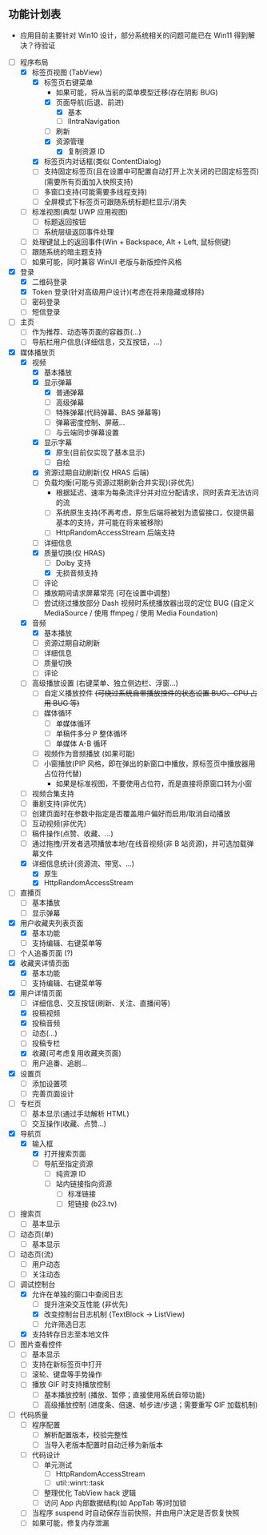 ## 功能计划表

* 应用目前主要针对 Win10 设计，部分系统相关的问题可能已在 Win11 得到解决？待验证

* [ ] 程序布局
  * [x] 标签页视图 (TabView)
    * [x] 标签页右键菜单
      * 如果可能，将从当前的菜单模型迁移(存在阴影 BUG)
      * [x] 页面导航(后退、前进)
        * [x] 基本
        * [ ] IIntraNavigation
      * [ ] 刷新
      * [x] 资源管理
        * [x] 复制资源 ID
    * [x] 标签页内对话框(类似 ContentDialog)
    * [ ] 支持固定标签页(且在设置中可配置自动打开上次关闭的已固定标签页)(需要所有页面加入快照支持)
    * [ ] 多窗口支持(可能需要多线程支持)
    * [ ] 全屏模式下标签页可跟随系统标题栏显示/消失
  * [ ] 标准视图(典型 UWP 应用视图)
    * [ ] 标题返回按钮
    * [ ] 系统层级返回事件处理
  * [ ] 处理键鼠上的返回事件(Win + Backspace, Alt + Left, 鼠标侧键)
  * [ ] 跟随系统的暗主题支持
  * [ ] 如果可能，同时兼容 WinUI 老版与新版控件风格
* [x] 登录
  * [x] 二维码登录
  * [x] Token 登录(针对高级用户设计)(考虑在将来隐藏或移除)
  * [ ] 密码登录
  * [ ] 短信登录
* [ ] 主页
    * [ ] 作为推荐、动态等页面的容器页(...)
    * [ ] 导航栏用户信息(详细信息，交互按钮，...)
* [x] 媒体播放页
    * [x] 视频
      * [x] 基本播放
      * [x] 显示弹幕
        * [x] 普通弹幕
        * [ ] 高级弹幕
        * [ ] 特殊弹幕(代码弹幕、BAS 弹幕等)
        * [ ] 弹幕密度控制、屏蔽...
        * [ ] 与云端同步弹幕设置
      * [x] 显示字幕
        * [x] 原生(目前仅实现了基本显示)
        * [ ] 自绘
      * [x] 资源过期自动刷新(仅 HRAS 后端)
      * [ ] 负载均衡(可能与资源过期刷新合并实现)(非优先)
        * 根据延迟、速率为每条流评分并对应分配请求，同时丢弃无法访问的流
        * [ ] 系统原生支持(不再考虑，原生后端将被划为遗留接口，仅提供最基本的支持，并可能在将来被移除)
        * [ ] HttpRandomAccessStream 后端支持
      * [ ] 详细信息
      * [x] 质量切换(仅 HRAS)
        * [ ] Dolby 支持
        * [x] 无损音频支持
      * [ ] 评论
      * [ ] 播放期间请求屏幕常亮 (可在设置中调整)
      * [ ] 尝试绕过播放部分 Dash 视频时系统播放器出现的定位 BUG (自定义 MediaSource / 使用 ffmpeg / 使用 Media Foundation)
    * [x] 音频
      * [x] 基本播放
      * [ ] 资源过期自动刷新
      * [ ] 详细信息
      * [ ] 质量切换
      * [ ] 评论
    * [ ] 高级播放设置 (右键菜单、独立侧边栏、浮窗...)
      * [ ] 自定义播放控件 ~~(可绕过系统自带播放控件的状态设置 BUG、CPU 占用 BUG 等)~~
      * [ ] 媒体循环
        * [ ] 单媒体循环
        * [ ] 单稿件多分 P 整体循环
        * [ ] 单媒体 A-B 循环
      * [ ] 视频作为音频播放 (如果可能)
      * [ ] 小窗播放(PIP 风格，即在弹出的新窗口中播放，原标签页中播放器用占位符代替)
        * 如果是标准视图，不要使用占位符，而是直接将原窗口转为小窗
    * [ ] 视频合集支持
    * [ ] 番剧支持(非优先)
    * [ ] 创建页面时在参数中指定是否覆盖用户偏好而启用/取消自动播放
    * [ ] 互动视频(非优先)
    * [ ] 稿件操作(点赞、收藏、...)
    * [ ] 通过拖拽/开发者选项播放本地/在线音视频(非 B 站资源)，并可选加载弹幕文件
    * [x] 详细信息统计(资源流、带宽、...)
      * [x] 原生
      * [x] HttpRandomAccessStream
* [ ] 直播页
    * [ ] 基本播放
    * [ ] 显示弹幕
* [x] 用户收藏夹列表页面
  * [x] 基本功能
  * [ ] 支持编辑、右键菜单等
* [ ] 个人追番页面 (?)
* [x] 收藏夹详情页面
  * [x] 基本功能
  * [ ] 支持编辑、右键菜单等
* [x] 用户详情页面
    * [ ] 详细信息、交互按钮(刷新、关注、直播间等)
    * [x] 投稿视频
    * [x] 投稿音频
    * [ ] 动态(...)
    * [ ] 投稿专栏
    * [x] 收藏(可考虑复用收藏夹页面)
    * [ ] 用户追番、追剧...
* [x] 设置页
    * [ ] 添加设置项
    * [ ] 完善页面设计
* [ ] 专栏页
    * [ ] 基本显示(通过手动解析 HTML)
    * [ ] 交互操作(收藏、点赞...)
* [x] 导航页
    * [x] 输入框
        * [x] 打开搜索页面
        * [ ] 导航至指定资源
            * [ ] 纯资源 ID
            * [ ] 站内链接指向资源
                * [ ] 标准链接
                * [ ] 短链接 (b23.tv)
* [ ] 搜索页
    * [ ] 基本显示
* [ ] 动态页(单)
    * [ ] 基本显示
* [ ] 动态页(流)
    * [ ] 用户动态
    * [ ] 关注动态
* [ ] 调试控制台
    * [x] 允许在单独的窗口中查阅日志
        * [ ] 提升渲染交互性能 (非优先)
        * [x] 改变控制台日志机制 (TextBlock → ListView)
        * [ ] 允许筛选日志
    * [x] 支持转存日志至本地文件
* [ ] 图片查看控件
    * [ ] 基本显示
    * [ ] 支持在新标签页中打开
    * [ ] 滚轮、键盘等手势操作
    * [ ] 播放 GIF 时支持播放控制
        * [ ] 基本播放控制 (播放、暂停；直接使用系统自带功能)
        * [ ] 高级播放控制 (进度条、倍速、帧步进/步退；需要重写 GIF 加载机制)
* [ ] 代码质量
    * [ ] 程序配置
        * [ ] 解析配置版本，校验完整性
        * [ ] 当导入老版本配置时自动迁移为新版本
    * [ ] 代码设计
        * [ ] 单元测试
          * [ ] HttpRandomAccessStream
          * [ ] util::winrt::task
        * [ ] 整理优化 TabView hack 逻辑
        * [ ] 访问 App 内部数据结构(如 AppTab 等)时加锁
    * [ ] 当程序 suspend 时自动保存当前快照，并由用户决定是否恢复快照
    * [ ] 如果可能，修复内存泄漏
